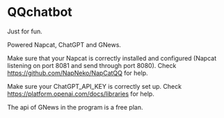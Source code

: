 # QQchatbot
Just for fun.  

Powered Napcat, ChatGPT and GNews.  

Make sure that your Napcat is correctly installed and configured (Napcat listening on port 8081 and send through port 8080). Check https://github.com/NapNeko/NapCatQQ for help.  

Make sure your ChatGPT_API_KEY is correctly set up. Check https://platform.openai.com/docs/libraries for help.  

The api of GNews in the program is a free plan.
